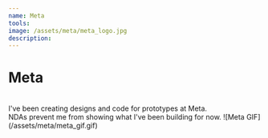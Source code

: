 ```yaml
---
name: Meta
tools: 
image: /assets/meta/meta_logo.jpg
description:
---
```


# Meta
<br>
I've been creating designs and code for prototypes at Meta.<br>
NDAs prevent me from showing what I've been building for now.
![Meta GIF](/assets/meta/meta_gif.gif)